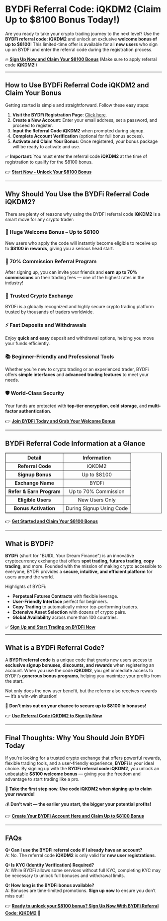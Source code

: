 <h1>BYDFi Referral Code: iQKDM2 (Claim Up to $8100 Bonus Today!)</h1>

<p>Are you ready to take your crypto trading journey to the next level? Use the <strong>BYDFi referral code: iQKDM2</strong> and unlock an exclusive <strong>welcome bonus of up to $8100</strong>! This limited-time offer is available for all <strong>new users</strong> who sign up on BYDFi and enter the referral code during the registration process.</p>

<p>🔥 <a href="https://www.bydfi.com/en/register?ru=iQKDM2" target="_blank" rel="noopener noreferrer"><strong>Sign Up Now and Claim Your $8100 Bonus</strong></a> (Make sure to apply referral code <strong>iQKDM2</strong>!)</p>

<hr>

<h2>How to Use BYDFi Referral Code iQKDM2 and Claim Your Bonus</h2>

<p>Getting started is simple and straightforward. Follow these easy steps:</p>

<ol>
<li><strong>Visit the BYDFi Registration Page</strong>: <a href="https://www.bydfi.com/en/register?ru=iQKDM2" target="_blank" rel="noopener noreferrer">Click here</a>.</li>
<li><strong>Create a New Account</strong>: Enter your email address, set a password, and proceed to register.</li>
<li><strong>Input the Referral Code iQKDM2</strong> when prompted during signup.</li>
<li><strong>Complete Account Verification</strong> (optional for full bonus access).</li>
<li><strong>Activate and Claim Your Bonus</strong>: Once registered, your bonus package will be ready to activate and use.</li>
</ol>

<p>✅ <strong>Important</strong>: You must enter the referral code <strong>iQKDM2</strong> at the time of registration to qualify for the $8100 bonus.</p>

<p>👉 <a href="https://www.bydfi.com/en/register?ru=iQKDM2" target="_blank" rel="noopener noreferrer"><strong>Start Now - Unlock Your $8100 Bonus</strong></a></p>

<hr>

<h2>Why Should You Use the BYDFi Referral Code iQKDM2?</h2>

<p>There are plenty of reasons why using the BYDFi referral code <strong>iQKDM2</strong> is a smart move for any crypto trader:</p>

<h3>🚀 Huge Welcome Bonus – Up to $8100</h3>
<p>New users who apply the code will instantly become eligible to receive up to <strong>$8100 in rewards</strong>, giving you a serious head start.</p>

<h3>🎯 70% Commission Referral Program</h3>
<p>After signing up, you can invite your friends and <strong>earn up to 70% commissions</strong> on their trading fees — one of the highest rates in the industry!</p>

<h3>💼 Trusted Crypto Exchange</h3>
<p>BYDFi is a globally recognized and highly secure crypto trading platform trusted by thousands of traders worldwide.</p>

<h3>⚡ Fast Deposits and Withdrawals</h3>
<p>Enjoy <strong>quick and easy</strong> deposit and withdrawal options, helping you move your funds efficiently.</p>

<h3>📚 Beginner-Friendly and Professional Tools</h3>
<p>Whether you’re new to crypto trading or an experienced trader, BYDFi offers <strong>simple interfaces</strong> and <strong>advanced trading features</strong> to meet your needs.</p>

<h3>🛡️ World-Class Security</h3>
<p>Your funds are protected with <strong>top-tier encryption</strong>, <strong>cold storage</strong>, and <strong>multi-factor authentication</strong>.</p>

<p>👉 <a href="https://www.bydfi.com/en/register?ru=iQKDM2" target="_blank" rel="noopener noreferrer"><strong>Join BYDFi Today and Grab Your Welcome Bonus</strong></a></p>

<hr>

<h2>BYDFi Referral Code Information at a Glance</h2>

<table border="1" cellpadding="8" cellspacing="0" style="border-collapse: collapse; text-align: center;">
<tr>
<th>Detail</th>
<th>Information</th>
</tr>
<tr>
<td><strong>Referral Code</strong></td>
<td>iQKDM2</td>
</tr>
<tr>
<td><strong>Signup Bonus</strong></td>
<td>Up to $8100</td>
</tr>
<tr>
<td><strong>Exchange Name</strong></td>
<td>BYDFi</td>
</tr>
<tr>
<td><strong>Refer &amp; Earn Program</strong></td>
<td>Up to 70% Commission</td>
</tr>
<tr>
<td><strong>Eligible Users</strong></td>
<td>New Users Only</td>
</tr>
<tr>
<td><strong>Bonus Activation</strong></td>
<td>During Signup Using Code</td>
</tr>
</table>

<p>👉 <a href="https://www.bydfi.com/en/register?ru=iQKDM2" target="_blank" rel="noopener noreferrer"><strong>Get Started and Claim Your $8100 Bonus</strong></a></p>

<hr>

<h2>What is BYDFi?</h2>

<p><strong>BYDFi</strong> (short for "BUIDL Your Dream Finance") is an innovative cryptocurrency exchange that offers <strong>spot trading, futures trading, copy trading</strong>, and more. Founded with the mission of making crypto accessible to everyone, BYDFi provides a <strong>secure, intuitive, and efficient platform</strong> for users around the world.</p>

<p>Highlights of BYDFi:</p>
<ul>
<li><strong>Perpetual Futures Contracts</strong> with flexible leverage.</li>
<li><strong>User-Friendly Interface</strong> perfect for beginners.</li>
<li><strong>Copy Trading</strong> to automatically mirror top-performing traders.</li>
<li><strong>Extensive Asset Selection</strong> with dozens of crypto pairs.</li>
<li><strong>Global Availability</strong> across more than 100 countries.</li>
</ul>

<p>✅ <a href="https://www.bydfi.com/en/register?ru=iQKDM2" target="_blank" rel="noopener noreferrer"><strong>Sign Up and Start Trading on BYDFi Now</strong></a></p>

<hr>

<h2>What is a BYDFi Referral Code?</h2>

<p>A <strong>BYDFi referral code</strong> is a unique code that grants new users access to <strong>exclusive signup bonuses, discounts, and rewards</strong> when registering an account. When you use the code <strong>iQKDM2</strong>, you get immediate access to BYDFi’s <strong>generous bonus programs</strong>, helping you maximize your profits from the start.</p>

<p>Not only does the new user benefit, but the referrer also receives rewards — it’s a win-win situation!</p>

<p>📢 <strong>Don’t miss out on your chance to secure up to $8100 in bonuses!</strong></p>

<p>👉 <a href="https://www.bydfi.com/en/register?ru=iQKDM2" target="_blank" rel="noopener noreferrer"><strong>Use Referral Code iQKDM2 to Sign Up Now</strong></a></p>

<hr>

<h2>Final Thoughts: Why You Should Join BYDFi Today</h2>

<p>If you're looking for a trusted crypto exchange that offers powerful rewards, flexible trading tools, and a user-friendly experience, <strong>BYDFi</strong> is your ideal choice. By signing up with the <strong>BYDFi referral code iQKDM2</strong>, you unlock an unbeatable <strong>$8100 welcome bonus</strong> — giving you the freedom and advantage to start trading like a pro.</p>

<p>🚀 <strong>Take the first step now. Use code iQKDM2 when signing up to claim your rewards!</strong></p>

<p>💰 <strong>Don’t wait — the earlier you start, the bigger your potential profits!</strong></p>

<p>👉 <a href="https://www.bydfi.com/en/register?ru=iQKDM2" target="_blank" rel="noopener noreferrer"><strong>Create Your BYDFi Account Here and Claim Up to $8100 Bonus</strong></a></p>

<hr>

<h2>FAQs</h2>

<p><strong>Q: Can I use the BYDFi referral code if I already have an account?</strong><br>
A: No. The referral code <strong>iQKDM2</strong> is only valid for <strong>new user registrations</strong>.</p>

<p><strong>Q: Is KYC (Identity Verification) Required?</strong><br>
A: While BYDFi allows some services without full KYC, completing KYC may be necessary to unlock full bonuses and withdrawal limits.</p>

<p><strong>Q: How long is the BYDFi bonus available?</strong><br>
A: Bonuses are time-limited promotions. <strong>Sign up now</strong> to ensure you don’t miss out!</p>

<p>👉 <a href="https://www.bydfi.com/en/register?ru=iQKDM2" target="_blank" rel="noopener noreferrer"><strong>Ready to unlock your $8100 bonus? Sign Up Now With BYDFi Referral Code: iQKDM2</strong></a> 🚀</p>
